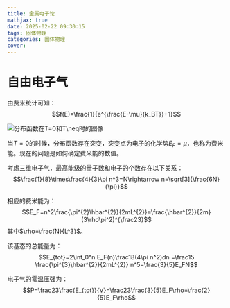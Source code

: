 ```yaml
---
title: 金属电子论
mathjax: true
date: 2025-02-22 09:30:15
tags: 固体物理
categories: 固体物理
cover:
---
```



# 自由电子气

由费米统计可知：
$$f(E)=\frac{1}{e^{\frac{E-\mu}{k_BT}}+1}$$

![分布函数在$T=0$和$T\neq$时的图像](\img\固体物理\10.png)

当$T=0$的时候，分布函数存在突变，突变点为电子的化学势$E_F=\mu$，也称为费米能。现在的问题是如何确定费米能的数值。

考虑三维电子气，最高能级的量子数和电子的个数存在以下关系：
$$\frac{1}{8}\times\frac{4}{3}\pi n^3=N\rightarrow n=\sqrt[3]{\frac{6N}{\pi}}$$

相应的费米能为：
$$E_F=n^2\frac{\pi^{2}\hbar^{2}}{2mL^{2}}=\frac{\hbar^{2}}{2m}(3\rho\pi^2)^{\frac23}$$
其中$\rho=\frac{N}{L^3}$。

该基态的总能量为：
$$E_{tot}=2\int_0^n E_F(n)\frac18(4\pi n^2)dn =\frac15 \frac{\pi^{3}\hbar^{2}}{2mL^{2}} n^5=\frac{3}{5}E_FN$$

电子气的零温压强为：
$$P=\frac23\frac{E_{tot}}{V}=\frac23\frac{3}{5}E_F\rho=\frac{2}{5}E_F\rho$$


